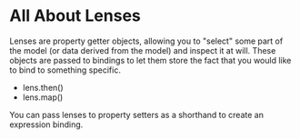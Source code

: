 # All About Lenses

Lenses are property getter objects, allowing you to "select" some part of the model (or data derived from the model) and inspect it at will. These objects are passed to bindings to let them store the fact that you would like to bind to something specific.

- lens.then()
- lens.map()

You can pass lenses to property setters as a shorthand to create an expression binding.

